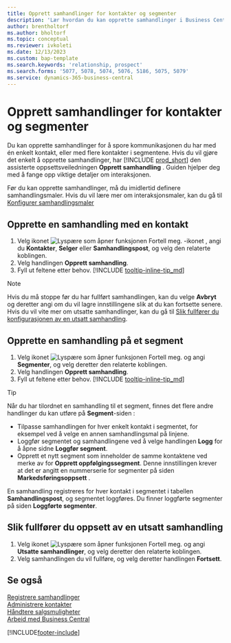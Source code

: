 ```yaml
---
title: Opprett samhandlinger for kontakter og segmenter
description: 'Lær hvordan du kan opprette samhandlinger i Business Central for kommunikasjon du har med kontaktene og segmentene, for eksempel direktereklame.'
author: brentholtorf
ms.author: bholtorf
ms.topic: conceptual
ms.reviewer: ivkoleti
ms.date: 12/13/2023
ms.custom: bap-template
ms.search.keywords: 'relationship, prospect'
ms.search.forms: '5077, 5078, 5074, 5076, 5186, 5075, 5079'
ms.service: dynamics-365-business-central
---
```

# Opprett samhandlinger for kontakter og segmenter

Du kan opprette samhandlinger for å spore kommunikasjonen du har med én enkelt kontakt, eller med flere kontakter i segmentene. Hvis du vil gjøre det enkelt å opprette samhandlinger, har [!INCLUDE [prod_short](includes/prod_short.md)] den assisterte oppsettsveiledningen **Opprett samhandling** . Guiden hjelper deg med å fange opp viktige detaljer om interaksjonen.

Før du kan opprette samhandlinger, må du imidlertid definere samhandlingsmaler. Hvis du vil lære mer om interaksjonsmaler, kan du gå til [Konfigurer samhandlingsmaler](marketing-interactions.md)

## Opprette en samhandling med en kontakt

1. Velg ikonet ![Lyspære som åpner funksjonen Fortell meg.](media/ui-search/search_small.png "Fortell hva du vil gjøre") -ikonet , angi du **Kontakter**, **Selger** eller **Samhandlingspost**, og velg den relaterte koblingen.
2. Velg handlingen **Opprett samhandling**.
3. Fyll ut feltene etter behov. [!INCLUDE [tooltip-inline-tip_md](includes/tooltip-inline-tip_md.md)]

> [!NOTE]  
> Hvis du må stoppe før du har fullført samhandlingen, kan du velge **Avbryt** og deretter angi om du vil lagre innstillingene slik at du kan fortsette senere. Hvis du vil vite mer om utsatte samhandlinger, kan du gå til [Slik fullfører du konfigurasjonen av en utsatt samhandling](#to-finish-setting-up-a-postponed-interaction).

## Opprette en samhandling på et segment

1. Velg ikonet ![Lyspære som åpner funksjonen Fortell meg.](media/ui-search/search_small.png "Fortell hva du vil gjøre") og angi **Segmenter**, og velg deretter den relaterte koblingen.
2. Velg handlingen **Opprett samhandling**.
3. Fyll ut feltene etter behov. [!INCLUDE [tooltip-inline-tip_md](includes/tooltip-inline-tip_md.md)]

> [!TIP]
> Når du har tilordnet en samhandling til et segment, finnes det flere andre handlinger du kan utføre på **Segment**-siden :
>
> * Tilpasse samhandlingen for hver enkelt kontakt i segmentet, for eksempel ved å velge en annen samhandlingsmal på linjene.  
>* Loggfør segmentet og samhandlingene ved å velge handlingen **Logg** for å åpne sidne **Loggfør segment**.
> * Opprett et nytt segment som inneholder de samme kontaktene ved merke av for **Opprett oppfølgingssegment**. Denne innstillingen krever at det er angitt en nummerserie for segmenter på siden **Markedsføringsoppsett** .

En samhandling registreres for hver kontakt i segmentet i tabellen **Samhandlingspost**, og segmentet loggføres. Du finner loggførte segmenter på siden **Loggførte segmenter**.

## Slik fullfører du oppsett av en utsatt samhandling

1. Velg ikonet ![Lyspære som åpner funksjonen Fortell meg.](media/ui-search/search_small.png "Fortell hva du vil gjøre") og angi **Utsatte samhandlinger**, og velg deretter den relaterte koblingen.
2. Velg samhandlingen du vil fullføre, og velg deretter handlingen **Fortsett**.

## Se også

[Registrere samhandlinger](marketing-interactions.md)  
[Administrere kontakter](marketing-contacts.md)  
[Håndtere salgsmuligheter](marketing-manage-sales-opportunities.md)  
[Arbeid med Business Central](ui-work-product.md)

[!INCLUDE[footer-include](includes/footer-banner.md)]